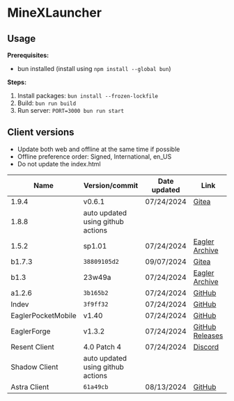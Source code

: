 # MineXLauncher

## Usage

**Prerequisites:**

- bun installed (install using `npm install --global bun`)

**Steps:**

1. Install packages: `bun install --frozen-lockfile`
2. Build: `bun run build`
3. Run server: `PORT=3000 bun run start`

## Client versions

- Update both web and offline at the same time if possible
- Offline preference order: Signed, International, en_US
- Do not update the index.html

| Name               | Version/commit                    | Date updated | Link                                                                                            |
| ------------------ | --------------------------------- | ------------ | ----------------------------------------------------------------------------------------------- |
| 1.9.4              | v0.6.1                            | 07/24/2024   | [Gitea](https://git.zelz.net/Eagler-Lambda/hoosiertransfer-mod/releases)                        |
| 1.8.8              | auto updated using github actions |
| 1.5.2              | sp1.01                            | 07/24/2024   | [Eagler Archive](https://archive.eaglercraft.rip/Eaglercraft_1.5/client/?sort=time&order=desc)  |
| b1.7.3             | `38809105d2`                      | 09/07/2024   | [Gitea](https://git.eaglercraft.rip/3rdparty/peytonplayz585-b1.7.3)                             |
| b1.3               | 23w49a                            | 07/24/2024   | [Eagler Archive](https://archive.eaglercraft.rip/Eaglercraft_b1.3/client/?sort=time&order=desc) |
| a1.2.6             | `3b165b2`                         | 07/24/2024   | [GitHub](https://github.com/PeytonPlayz595/Alpha-v1.2.6)                                        |
| Indev              | `3f9ff32`                         | 07/24/2024   | [GitHub](https://github.com/PeytonPlayz595/Minecraft-Indev-WebGL)                               |
| EaglerPocketMobile | v1.40                             | 07/24/2024   | [GitHub](https://github.com/irv77/EaglerPocketMobile)                                           |
| EaglerForge        | v1.3.2                            | 07/24/2024   | [GitHub Releases](https://github.com/eaglerforge/EaglerForge-builds/releases)                   |
| Resent Client      | 4.0 Patch 4                       | 07/24/2024   | [Discord](https://discord.gg/6UdYQWpkfh)                                                        |
| Shadow Client      | auto updated using github actions |
| Astra Client       | `61a49cb`                         | 08/13/2024   | [GitHub](https://github.com/BarneyCompiler/AstraClientEagler/tree/main/javascript)              |
